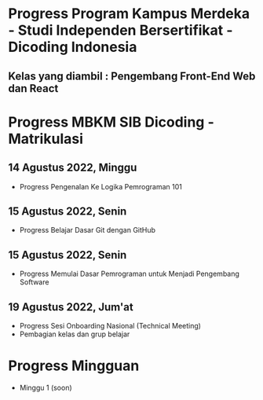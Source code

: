 # Progress Program Kampus Merdeka - Studi Independen Bersertifikat - Dicoding Indonesia
## Kelas yang diambil : Pengembang Front-End Web dan React

# Progress MBKM SIB Dicoding - Matrikulasi

## 14 Agustus 2022, Minggu
- Progress Pengenalan Ke Logika Pemrograman 101

## 15 Agustus 2022, Senin
- Progress Belajar Dasar Git dengan GitHub

## 15 Agustus 2022, Senin
- Progress Memulai Dasar Pemrograman untuk Menjadi Pengembang Software

## 19 Agustus 2022, Jum'at
- Progress Sesi Onboarding Nasional (Technical Meeting)
- Pembagian kelas dan grup belajar

# Progress Mingguan

- Minggu 1 (soon)
